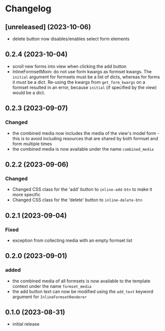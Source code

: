 # Changelog

## [unreleased] (2023-10-06)

- delete button now disables/enables select form elements  

## 0.2.4 (2023-10-04)

- scroll new forms into view when clicking the add button
- InlineFormsetMixin: do not use form kwargs as formset kwargs. 
The `initial` argument for formsets must be a list of dicts, whereas for forms it must be a dict. Re-using the kwargs from `get_form_kwargs` on a formset
resulted in an error, because `initial` (if specified by the view) would be a dict.

## 0.2.3 (2023-09-07)

### Changed

- the combined media now includes the media of the view's model form - this is to avoid
including resources that are shared by both formset and form multiple times
- the combined media is now available under the name `combined_media`

## 0.2.2 (2023-09-06)

### Changed

- Changed CSS class for the 'add' button to `inline-add-btn` to make it more specific
- Changed CSS class for the 'delete' button to `inline-delete-btn`

## 0.2.1 (2023-09-04)

### Fixed

- exception from collecting media with an empty formset list 

## 0.2.0 (2023-09-01)

### added
- the combined media of all formsets is now available to the template context under the name `formset_media` 
- the add button text can now be modified using the `add_text` keyword argument for `InlineFormsetRenderer`

## 0.1.0 (2023-08-31)

- initial release